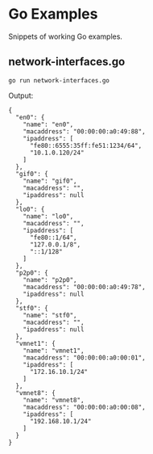 # Go Examples

Snippets of working Go examples.

## network-interfaces.go

    go run network-interfaces.go

Output:

	{
	  "en0": {
		"name": "en0",
		"macaddress": "00:00:00:a0:49:88",
		"ipaddress": [
		  "fe80::6555:35ff:fe51:1234/64",
		  "10.1.0.120/24"
		]
	  },
	  "gif0": {
		"name": "gif0",
		"macaddress": "",
		"ipaddress": null
	  },
	  "lo0": {
		"name": "lo0",
		"macaddress": "",
		"ipaddress": [
		  "fe80::1/64",
		  "127.0.0.1/8",
		  "::1/128"
		]
	  },
	  "p2p0": {
		"name": "p2p0",
		"macaddress": "00:00:00:a0:49:78",
		"ipaddress": null
	  },
	  "stf0": {
		"name": "stf0",
		"macaddress": "",
		"ipaddress": null
	  },
	  "vmnet1": {
		"name": "vmnet1",
		"macaddress": "00:00:00:a0:00:01",
		"ipaddress": [
		  "172.16.10.1/24"
		]
	  },
	  "vmnet8": {
		"name": "vmnet8",
		"macaddress": "00:00:00:a0:00:08",
		"ipaddress": [
		  "192.168.10.1/24"
		]
	  }
	}
    
